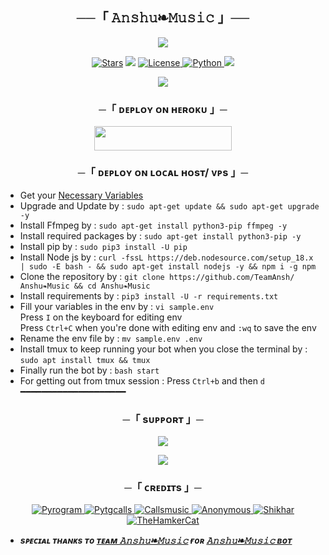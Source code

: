 <h2 align="center">
    ──「 𝙰𝚗𝚜𝚑𝚞❧𝙼𝚞𝚜𝚒𝚌 」──
</h2>

<p align="center">
  <img src="https://te.legra.ph/file/d034bdad366b7f57471c5.jpg">
</p>

<p align="center">
<a href="https://github.com/TeamAnsh/𝙰𝚗𝚜𝚑𝚞❧𝙼𝚞𝚜𝚒𝚌/stargazers"><img src="https://img.shields.io/github/stars/TeamAnsh/𝙰𝚗𝚜𝚑𝚞❧𝙼𝚞𝚜𝚒𝚌?color=black&logo=github&logoColor=black&style=for-the-badge" alt="Stars" /></a>
<a href="https://github.com/TeamAnsh/𝙰𝚗𝚜𝚑𝚞❧𝙼𝚞𝚜𝚒𝚌/network/members"> <img src="https://img.shields.io/github/forks/TeamAnsh/𝙰𝚗𝚜𝚑𝚞❧𝙼𝚞𝚜𝚒𝚌?color=black&logo=github&logoColor=black&style=for-the-badge" /></a>
<a href="https://github.com/TeamAnsh/𝙰𝚗𝚜𝚑𝚞❧𝙼𝚞𝚜𝚒𝚌/blob/master/LICENSE"> <img src="https://img.shields.io/badge/License-MIT-blueviolet?style=for-the-badge" alt="License" /> </a>
<a href="https://www.python.org/"> <img src="https://img.shields.io/badge/Written%20in-Python-orange?style=for-the-badge&logo=python" alt="Python" /> </a>
<a href="https://github.com/TeamAnsh/𝙰𝚗𝚜𝚑𝚞❧𝙼𝚞𝚜𝚒𝚌/commits/TeamAnsh"> <img src="https://img.shields.io/github/last-commit/TeamAnsh/𝙰𝚗𝚜𝚑𝚞❧𝙼𝚞𝚜𝚒𝚌?color=blue&logo=github&logoColor=green&style=for-the-badge" /></a>
</p>

<p align="center">
  <img src="https://te.legra.ph/file/d034bdad366b7f57471c5.jpg">
</p>

<h3 align="center">
    ─「 ᴅᴇᴩʟᴏʏ ᴏɴ ʜᴇʀᴏᴋᴜ 」─
</h3>

<p align="center"><a href="https://dashboard.heroku.com/new?template=https://github.com/TeamAnsh/𝙰𝚗𝚜𝚑𝚞❧𝙼𝚞𝚜𝚒𝚌"> <img src="https://img.shields.io/badge/Deploy%20On%20Heroku-black?style=for-the-badge&logo=heroku" width="220" height="38.45"/></a></p>

<h3 align="center">
    ─「 ᴅᴇᴩʟᴏʏ ᴏɴ ʟᴏᴄᴀʟ ʜᴏsᴛ/ ᴠᴘs 」─
</h3>

- Get your [Necessary Variables](https://github.com/TeamAnsh/𝙰𝚗𝚜𝚑𝚞❧𝙼𝚞𝚜𝚒𝚌/blob/master/sample.env)
- Upgrade and Update by :
`sudo apt-get update && sudo apt-get upgrade -y`
- Install Ffmpeg by :
`sudo apt-get install python3-pip ffmpeg -y`
- Install required packages by :
`sudo apt-get install python3-pip -y`
- Install pip by :
`sudo pip3 install -U pip`
- Install Node js by :
`curl -fssL https://deb.nodesource.com/setup_18.x | sudo -E bash - && sudo apt-get install nodejs -y && npm i -g npm`
- Clone the repository by :
`git clone https://github.com/TeamAnsh/𝙰𝚗𝚜𝚑𝚞❧𝙼𝚞𝚜𝚒𝚌 && cd 𝙰𝚗𝚜𝚑𝚞❧𝙼𝚞𝚜𝚒𝚌`
- Install requirements by :
`pip3 install -U -r requirements.txt`
- Fill your variables in the env by :
`vi sample.env`<br>
Press `I` on the keyboard for editing env<br>
Press `Ctrl+C` when you're done with editing env and `:wq` to save the env<br>
- Rename the env file by :
`mv sample.env .env`
- Install tmux to keep running your bot when you close the terminal by :
`sudo apt install tmux && tmux`
- Finally run the bot by :
`bash start`
- For getting out from tmux session : Press `Ctrl+b` and then `d`<br>
━━━━━━━━━━━━━━━━━━━━

<h3 align="center">
    ─「 sᴜᴩᴩᴏʀᴛ 」─
</h3>

<p align="center">
<a href="https://telegram.me/best_friends_chat_group"><img src="https://img.shields.io/badge/-Support%20Group-blue.svg?style=for-the-badge&logo=Telegram"></a>
</p>

<p align="center">
<a href="https://telegram.me/TG_FRIENDSS"><img src="https://img.shields.io/badge/-Support%20Channel-blue.svg?style=for-the-badge&logo=Telegram"></a>
</p>

<h3 align="center">
    ─「 ᴄʀᴇᴅɪᴛs 」─
</h3>

<p align="center">
<a href="https://github.com/pyrogram/pyrogram"> <img src="https://img.shields.io/badge/Pyrogram-black?style=for-the-badge&logo=github" alt="Pyrogram" /> </a>
<a href="https://github.com/pytgcalls/pytgcalls"> <img src="https://img.shields.io/badge/PyTgCalls-black?style=for-the-badge&logo=github" alt="Pytgcalls" /> </a>
<a href="https://github.com/Callsmusic"> <img src="https://img.shields.io/badge/CallsMusic-black?style=for-the-badge&logo=github" alt="Callsmusic" /> </a>
<a href="https://github.com/AnonymousX1025"> <img src="https://img.shields.io/badge/Anonymous-black?style=for-the-badge&logo=github" alt="Anonymous" /> </a>
<a href="https://github.com/NotReallyShikhar"> <img src="https://img.shields.io/badge/Shikhar-black?style=for-the-badge&logo=github" alt="Shikhar" /> </a>
<a href="https://github.com/TheHamkerCat"> <img src="https://img.shields.io/badge/TheHamkerCat-black?style=for-the-badge&logo=github" alt="TheHamkerCat" /> </a>
</p>

- <b> _sᴩᴇᴄɪᴀʟ ᴛʜᴀɴᴋs ᴛᴏ [ᴛᴇᴀᴍ 𝙰𝚗𝚜𝚑𝚞❧𝙼𝚞𝚜𝚒𝚌](https://github.com/TeamAnsh) ғᴏʀ [𝙰𝚗𝚜𝚑𝚞❧𝙼𝚞𝚜𝚒𝚌 ʙᴏᴛ](https://github.com/TeamAnsh/𝙰𝚗𝚜𝚑𝚞❧𝙼𝚞𝚜𝚒𝚌bot)_ </b>
